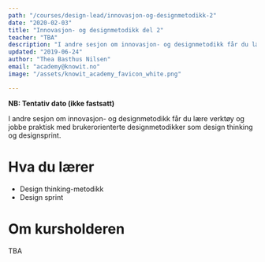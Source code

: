```yaml
---
path: "/courses/design-lead/innovasjon-og-designmetodikk-2"
date: "2020-02-03"
title: "Innovasjon- og designmetodikk del 2"
teacher: "TBA"
description: "I andre sesjon om innovasjon- og designmetodikk får du lære verktøy og jobbe praktisk med brukerorienterte designmetodikker som design thinking og designsprint."
updated: "2019-06-24"
author: "Thea Basthus Nilsen"
email: "academy@knowit.no"
image: "/assets/knowit_academy_favicon_white.png"

---
```

**NB: Tentativ dato (ikke fastsatt)**

I andre sesjon om innovasjon- og designmetodikk får du lære verktøy og jobbe praktisk med brukerorienterte designmetodikker som design thinking og designsprint.

# Hva du lærer

- Design thinking-metodikk
- Design sprint

# Om kursholderen

TBA
